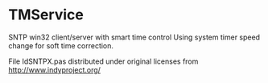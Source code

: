 # TMService
SNTP win32 client/server with smart time control
Using system timer speed change for soft time correction.

File IdSNTPX.pas distributed under original licenses from http://www.indyproject.org/
